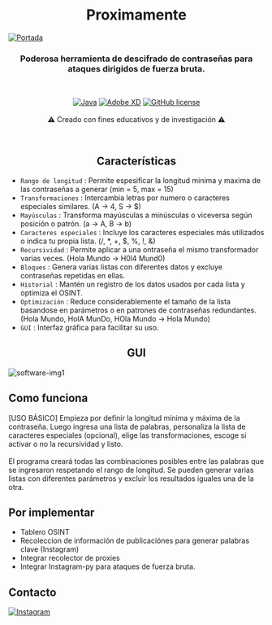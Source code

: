 <h1 align="center"> Proximamente </h1>

<a href="#">![Portada](https://user-images.githubusercontent.com/71462334/180693573-47c4ce0c-9d84-4579-8a4a-91bc6fd3e2ca.png)</a>


<h3 align="center"> Poderosa herramienta de descifrado de contraseñas para ataques dirigidos de fuerza bruta. </h3>


</BR>

<div align="center">

<a href="#">![Java](https://img.shields.io/badge/java-%23ED8B00.svg?style=for-the-badge&logo=java&logoColor=white)</a> <a href="#">![Adobe XD](https://img.shields.io/badge/Adobe%20XD-470137?style=for-the-badge&logo=Adobe%20XD&logoColor=#FF61F6)</a> <a href="https://github.com/darkBlizzard13/Overlord/blob/main/LICENSE"><img alt="GitHub license" src="https://img.shields.io/github/license/darkBlizzard13/Overlord?style=for-the-badge"></a>
</BR>
</BR>
⚠️ Creado con fines educativos y de investigación ⚠️
</div>

</BR>

<h2 align="center"> Características </h2>

- `Rango de longitud` : Permite espesificar la longitud minima y maxima de las contraseñas a generar (min = 5, max = 15)
- `Transformaciones` : Intercambia letras por numero o caracteres especiales similares. (A -> 4, S -> $)
- `Mayúsculas` : Transforma mayúsculas a minúsculas o viceversa según posición o patrón. (a -> A, B -> b)
- `Caracteres especiales` : Incluye los caracteres especiales más utilizados o indica tu propia lista. (/, *, +, $, %, !, &)
- `Recursividad` :   Permite aplicar a una ontraseña el mismo transformador varias veces. (Hola Mundo -> H0l4 Mund0)
- `Bloques` :   Genera varias listas con diferentes datos y excluye contraseñas repetidas en ellas.
- `Historial` :   Mantén un registro de los datos usados por cada lista y optimiza el OSINT.
- `Optimización` :   Reduce considerablemente el tamaño de la lista basandose en parámetros o en patrones de contraseñas redundantes. (Hola Mundo, HolA MunDo, HOla Mundo -> Hola Mundo)
- `GUI` :   Interfaz gráfica para facilitar su uso.

<h2 align="center"> GUI </h2>

![software-img1](https://user-images.githubusercontent.com/71462334/180699935-f4937e86-0127-4512-b582-d41145a08ca3.png)

## Como funciona
[USO BÁSICO] Empieza por definir la longitud mínima y máxima de la contraseña. Luego ingresa una lista de palabras, personaliza la lista de caracteres especiales (opcional), elige las transformaciones, escoge si activar o no la recursividad y listo.
</BR>
</BR>
El programa creará todas las combinaciones posibles entre las palabras que se ingresaron respetando el rango de longitud. Se pueden generar varias listas con diferentes parámetros y excluir los resultados iguales una de la otra.

## Por implementar
- Tablero OSINT
- Recoleccion de información de publicaciónes para generar palabras clave (Instagram)
- Integrar recolector de proxies
- Integrar Instagram-py para ataques de fuerza bruta.

## Contacto

<a href="https://www.instagram.com/csr_21pnda" target="_blank" rel="noopener noreferrer">![Instagram](https://img.shields.io/badge/Instagram-E4405F?style=for-the-badge&logo=instagram&logoColor=white)</a>

